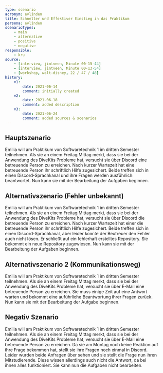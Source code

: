 ```yaml
---
type: scenario
acronym: evlinden
title: Schneller und Effektiver Einstieg in das Praktikum
persona: evlinden
scenarioTypes: 
    - main
    - alternative
    - positive
    - negative
responsible: 
    - kru
source: 
    - [interview, jintveen, Minute 00-15-44]
    - [interview, jintveen, Minute 00-13-54]
    - [workshop, walt-disney, 22 / 47 / 48]
history:
    v1:
        date: 2021-06-14
        comment: initially created
    v2:
        date: 2021-06-18
        comment: added description
    v3:
        date: 2021-06-24
        comment: added sources & scenarios
---
```


## Hauptszenario 

Emilia will am Praktikum von Softwaretechnik 1 im dritten Semester teilnehmen. Als sie an einem Freitag Mittag merkt, dass sie bei der Anwendung des DiveKits Probleme hat,  versucht sie über Discord eine betreuende Person zu erreichen. Nach kurzer Wartezeit hat eine betreuende Person ihr schriftlich Hilfe zugesichert. Beide treffen sich in einen Discord-Sprachkanal und ihre Fragen werden ausführlich beantwortet. Nun kann sie mit der Bearbeitung der Aufgaben beginnen.

## Alternativszenario (Fehler unbekannt)

Emilia will am Praktikum von Softwaretechnik 1 im dritten Semester teilnehmen. Als sie an einem Freitag Mittag merkt, dass sie bei der Anwendung des DiveKits Probleme hat, versucht sie über Discord die betreuende Person zu erreichen. Nach kurzer Wartezeit hat einer die betreuende Person ihr schriftlich Hilfe zugesichert. Beide treffen sich in einen Discord-Sprachkanal, aber leider konnte der Beutreuer den Fehler auch nicht lösen. Er schließt auf ein fehlerhaft erstelltes Repository. Sie bekommt ein neue Repository zugewiesen. Nun kann sie mit der Bearbeitung der Aufgaben beginnen.

## Alternativszenario 2 (Kommunikationsweg)

Emilia will am Praktikum von Softwaretechnik 1 im dritten Semester teilnehmen. Als sie an einem Freitag Mittag merkt, dass sie bei der Anwendung des DiveKits Probleme hat, versucht sie über E-Mail eine betreuende Person zu erreichen. Sie muss einige Zeit auf eine Antwort warten und bekommt eine auführliche Beantwortung ihrer Fragen zurück. Nun kann sie mit der Bearbeitung der Aufgabe beginnen.

## Negativ Szenario

Emilia will am Praktikum von Softwaretechnik 1 im dritten Semester teilnehmen. Als sie an einem Freitag Mittag merkt, dass sie bei der Anwendung des DiveKits Probleme hat, versucht sie über E-Mail eine betreuende Person zu erreichen. Da sie am Montag noch keine Reaktion auf ihre Frage bekommen hat, stellt sie ihre Fragen noch einmal in Discord. Leider wurden beide Anfragen über sehen und sie stellt die Frage nun ihren Mitstudierende. Diese wissen allerdings auch nicht die Antwort, da bei ihnen alles funktioniert. Sie kann nun die Aufgaben nicht bearbeiten.